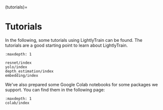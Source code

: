 (tutorials)=

# Tutorials

In the following, some tutorials using LightlyTrain can be found. The tutorials are a good starting point to learn about LightlyTrain.

```{toctree}
:maxdepth: 1

resnet/index
yolo/index
depth_estimation/index
embedding/index
```

We've also prepared some Google Colab notebooks for some packages we support. You can find them in the following page:

```{toctree}
:maxdepth: 1
colab/index
```
